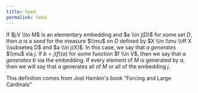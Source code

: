 ```yaml
---
title: Seed
permalink: Seed
---
```


If $j:V \\to M$ is an elementary embedding and $a \\in j(D)$ for some set $D$, then $a$ is a *seed* for the measure $\\mu$ on $D$ defined by $X \\in \\mu \\iff X \\subseteq D$ and $a \\in j(X)$.  In this case, we say that $a$ *generates* $\\mu$ via $j$.  If $b=j(f)(a)$ for some function $f \\in V$, then we say that $a$ *generates* $b$ via the embedding.  If every element of $M$ is generated by $a$, then we will say that $a$ generates all of $M$ or all of the embedding $j$.

This definition comes from Joel Hamkin's book "Forcing and Large Cardinals"

